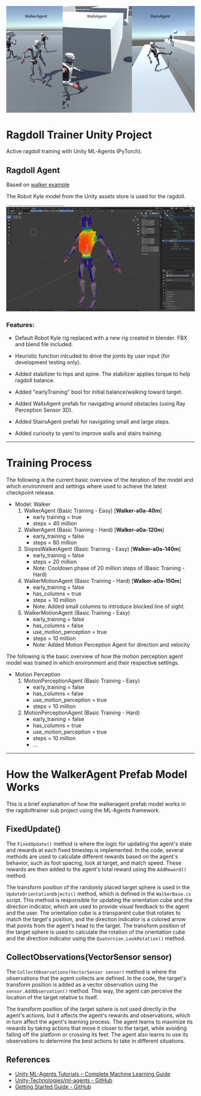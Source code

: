 ![Ragdoll Screenshot](./docs/CombinedAgent.png)

# Ragdoll Trainer Unity Project

Active ragdoll training with Unity ML-Agents (PyTorch). 

## Ragdoll Agent

Based on [walker example](https://github.com/Unity-Technologies/ml-agents/blob/main/docs/Learning-Environment-Examples.md)

The Robot Kyle model from the Unity assets store is used for the ragdoll.

![RobotKyleBlend Image](./docs/RobotKyleBlend.png)

### Features:

* Default Robot Kyle rig replaced with a new rig created in blender. FBX and blend file included.

* Heuristic function inlcuded to drive the joints by user input (for development testing only).

* Added stabilizer to hips and spine. The stabilizer applies torque to help ragdoll balance.

* Added "earlyTraining" bool for initial balance/walking toward target.

* Added WallsAgent prefab for navigating around obstacles (using Ray Perception Sensor 3D).

* Added StairsAgent prefab for navigating small and large steps.

* Added curiosity to yaml to improve walls and stairs training.

---

# Training Process

The following is the current basic overview of the iteration of the model and which environment and settings where used to achieve the latest checkpoint release.

* Model: Walker
  1. WalkerAgent (Basic Training - Easy) [**Walker-a0a-40m**]
     * early training = true
     * steps = 40 million
  2. WalkerAgent (Basic Training - Hard) [**Walker-a0a-120m**]
     * early_training = false
     * steps = 80 million
  3. SlopesWalkerAgent (Basic Training - Easy) [**Walker-a0a-140m**]
     * early_training = false
     * steps = 20 million
     * Note: Cooldown phase of 20 million steps of (Basic Training - Hard)
  4. WalkerMotionAgent (Basic Training - Hard) [**Walker-a0a-150m**]
     * early_training = false
     * has_columns = true
     * steps = 10 million
     * Note: Added small columns to introduce blocked line of sight.
  5. WalkerMotionAgent (Basic Training - Easy)
     * early_training = false
     * has_columns = false
     * use_motion_perception = true
     * steps = 10 million
     * Note: Added Motion Perception Agent for direction and velocity

The following is the basic overview of how the motion perception agent model was trained in which environment and their respective settings.

* Motion Perception
  1. MotionPerceptionAgent (Basic Training - Easy)
     * early_training = false
     * has_columns = false
     * use_motion_perception = true
     * steps = 10 million
  2. MotionPerceptionAgent (Basic Training - Hard)
     * early_training = false
     * has_columns = true
     * use_motion_perception = true
     * steps = 10 million
     * ...
 
---

# How the WalkerAgent Prefab Model Works

This is a brief explanation of how the walkeragent prefab model works in the ragdolltrainer sub project using the ML-Agents framework.

## FixedUpdate()

The `FixedUpdate()` method is where the logic for updating the agent's state and rewards at each fixed timestep is implemented. In the code, several methods are used to calculate different rewards based on the agent's behavior, such as foot spacing, look at target, and match speed. These rewards are then added to the agent's total reward using the `AddReward()` method.

The transform position of the randomly placed target sphere is used in the `UpdateOrientationObjects()` method, which is defined in the `WalkerBase.cs` script. This method is responsible for updating the orientation cube and the direction indicator, which are used to provide visual feedback to the agent and the user. The orientation cube is a transparent cube that rotates to match the target's position, and the direction indicator is a colored arrow that points from the agent's head to the target. The transform position of the target sphere is used to calculate the rotation of the orientation cube and the direction indicator using the `Quaternion.LookRotation()` method.

## CollectObservations(VectorSensor sensor)

The `CollectObservations(VectorSensor sensor)` method is where the observations that the agent collects are defined. In the code, the target's transform position is added as a vector observation using the `sensor.AddObservation()` method. This way, the agent can perceive the location of the target relative to itself.

The transform position of the target sphere is not used directly in the agent's actions, but it affects the agent's rewards and observations, which in turn affect the agent's learning process. The agent learns to maximize its rewards by taking actions that move it closer to the target, while avoiding falling off the platform or crossing its feet. The agent also learns to use its observations to determine the best actions to take in different situations.

## References

* [Unity ML-Agents Tutorials – Complete Machine Learning Guide](https://www.markdownguide.org/basic-syntax/)
* [Unity-Technologies/ml-agents - GitHub](https://www.markdownguide.org/extended-syntax/)
* [Getting Started Guide - GitHub](https://markdown.land/markdown-code-block)
